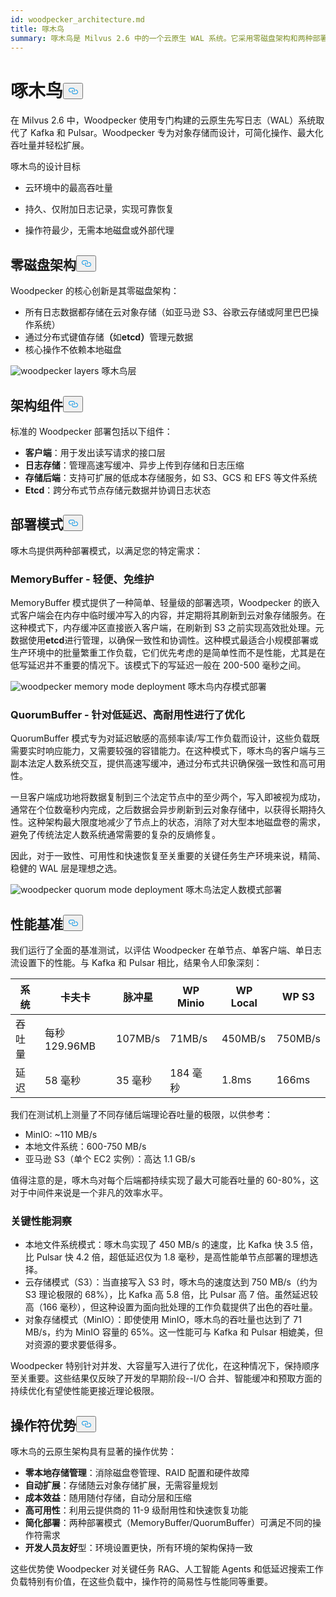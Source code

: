 ```yaml
---
id: woodpecker_architecture.md
title: 啄木鸟
summary: 啄木鸟是 Milvus 2.6 中的一个云原生 WAL 系统。它采用零磁盘架构和两种部署模式，可在对象存储上提供高吞吐量、低操作符开销和无缝可扩展性。
---
```

<h1 id="Woodpecker" class="common-anchor-header">啄木鸟<button data-href="#Woodpecker" class="anchor-icon" translate="no">
      <svg translate="no"
        aria-hidden="true"
        focusable="false"
        height="20"
        version="1.1"
        viewBox="0 0 16 16"
        width="16"
      >
        <path
          fill="#0092E4"
          fill-rule="evenodd"
          d="M4 9h1v1H4c-1.5 0-3-1.69-3-3.5S2.55 3 4 3h4c1.45 0 3 1.69 3 3.5 0 1.41-.91 2.72-2 3.25V8.59c.58-.45 1-1.27 1-2.09C10 5.22 8.98 4 8 4H4c-.98 0-2 1.22-2 2.5S3 9 4 9zm9-3h-1v1h1c1 0 2 1.22 2 2.5S13.98 12 13 12H9c-.98 0-2-1.22-2-2.5 0-.83.42-1.64 1-2.09V6.25c-1.09.53-2 1.84-2 3.25C6 11.31 7.55 13 9 13h4c1.45 0 3-1.69 3-3.5S14.5 6 13 6z"
        ></path>
      </svg>
    </button></h1><p>在 Milvus 2.6 中，Woodpecker 使用专门构建的云原生先写日志（WAL）系统取代了 Kafka 和 Pulsar。Woodpecker 专为对象存储而设计，可简化操作、最大化吞吐量并轻松扩展。</p>
<p>啄木鸟的设计目标</p>
<ul>
<li><p>云环境中的最高吞吐量</p></li>
<li><p>持久、仅附加日志记录，实现可靠恢复</p></li>
<li><p>操作符最少，无需本地磁盘或外部代理</p></li>
</ul>
<h2 id="Zero-disk-architecture" class="common-anchor-header">零磁盘架构<button data-href="#Zero-disk-architecture" class="anchor-icon" translate="no">
      <svg translate="no"
        aria-hidden="true"
        focusable="false"
        height="20"
        version="1.1"
        viewBox="0 0 16 16"
        width="16"
      >
        <path
          fill="#0092E4"
          fill-rule="evenodd"
          d="M4 9h1v1H4c-1.5 0-3-1.69-3-3.5S2.55 3 4 3h4c1.45 0 3 1.69 3 3.5 0 1.41-.91 2.72-2 3.25V8.59c.58-.45 1-1.27 1-2.09C10 5.22 8.98 4 8 4H4c-.98 0-2 1.22-2 2.5S3 9 4 9zm9-3h-1v1h1c1 0 2 1.22 2 2.5S13.98 12 13 12H9c-.98 0-2-1.22-2-2.5 0-.83.42-1.64 1-2.09V6.25c-1.09.53-2 1.84-2 3.25C6 11.31 7.55 13 9 13h4c1.45 0 3-1.69 3-3.5S14.5 6 13 6z"
        ></path>
      </svg>
    </button></h2><p>Woodpecker 的核心创新是其零磁盘架构：</p>
<ul>
<li>所有日志数据都存储在云对象存储（如亚马逊 S3、谷歌云存储或阿里巴巴操作系统）</li>
<li>通过分布式键值存储<strong>（</strong>如<strong>etcd）</strong>管理元数据</li>
<li>核心操作不依赖本地磁盘</li>
</ul>
<p>
  
   <span class="img-wrapper"> <img translate="no" src="/docs/v2.6.x/assets/woodpecker_layers.png" alt="woodpecker layers" class="doc-image" id="woodpecker-layers" />
   </span> <span class="img-wrapper"> <span>啄木鸟层</span> </span></p>
<h2 id="Architecture-components" class="common-anchor-header">架构组件<button data-href="#Architecture-components" class="anchor-icon" translate="no">
      <svg translate="no"
        aria-hidden="true"
        focusable="false"
        height="20"
        version="1.1"
        viewBox="0 0 16 16"
        width="16"
      >
        <path
          fill="#0092E4"
          fill-rule="evenodd"
          d="M4 9h1v1H4c-1.5 0-3-1.69-3-3.5S2.55 3 4 3h4c1.45 0 3 1.69 3 3.5 0 1.41-.91 2.72-2 3.25V8.59c.58-.45 1-1.27 1-2.09C10 5.22 8.98 4 8 4H4c-.98 0-2 1.22-2 2.5S3 9 4 9zm9-3h-1v1h1c1 0 2 1.22 2 2.5S13.98 12 13 12H9c-.98 0-2-1.22-2-2.5 0-.83.42-1.64 1-2.09V6.25c-1.09.53-2 1.84-2 3.25C6 11.31 7.55 13 9 13h4c1.45 0 3-1.69 3-3.5S14.5 6 13 6z"
        ></path>
      </svg>
    </button></h2><p>标准的 Woodpecker 部署包括以下组件：</p>
<ul>
<li><strong>客户端</strong>：用于发出读写请求的接口层</li>
<li><strong>日志存储</strong>：管理高速写缓冲、异步上传到存储和日志压缩</li>
<li><strong>存储后端</strong>：支持可扩展的低成本存储服务，如 S3、GCS 和 EFS 等文件系统</li>
<li><strong>Etcd</strong>：跨分布式节点存储元数据并协调日志状态</li>
</ul>
<h2 id="Deployment-modes" class="common-anchor-header">部署模式<button data-href="#Deployment-modes" class="anchor-icon" translate="no">
      <svg translate="no"
        aria-hidden="true"
        focusable="false"
        height="20"
        version="1.1"
        viewBox="0 0 16 16"
        width="16"
      >
        <path
          fill="#0092E4"
          fill-rule="evenodd"
          d="M4 9h1v1H4c-1.5 0-3-1.69-3-3.5S2.55 3 4 3h4c1.45 0 3 1.69 3 3.5 0 1.41-.91 2.72-2 3.25V8.59c.58-.45 1-1.27 1-2.09C10 5.22 8.98 4 8 4H4c-.98 0-2 1.22-2 2.5S3 9 4 9zm9-3h-1v1h1c1 0 2 1.22 2 2.5S13.98 12 13 12H9c-.98 0-2-1.22-2-2.5 0-.83.42-1.64 1-2.09V6.25c-1.09.53-2 1.84-2 3.25C6 11.31 7.55 13 9 13h4c1.45 0 3-1.69 3-3.5S14.5 6 13 6z"
        ></path>
      </svg>
    </button></h2><p>啄木鸟提供两种部署模式，以满足您的特定需求：</p>
<h3 id="MemoryBuffer---Lightweight-and-maintenance-free" class="common-anchor-header">MemoryBuffer - 轻便、免维护</h3><p>MemoryBuffer 模式提供了一种简单、轻量级的部署选项，Woodpecker 的嵌入式客户端会在内存中临时缓冲写入的内容，并定期将其刷新到云对象存储服务。在这种模式下，内存缓冲区直接嵌入客户端，在刷新到 S3 之前实现高效批处理。元数据使用<strong>etcd</strong>进行管理，以确保一致性和协调性。这种模式最适合小规模部署或生产环境中的批量繁重工作负载，它们优先考虑的是简单性而不是性能，尤其是在低写延迟并不重要的情况下。该模式下的写延迟一般在 200-500 毫秒之间。</p>
<p>
  
   <span class="img-wrapper"> <img translate="no" src="/docs/v2.6.x/assets/woodpecker_memorybuffer_mode_deployment.png" alt="woodpecker memory mode deployment" class="doc-image" id="woodpecker-memory-mode-deployment" />
   </span> <span class="img-wrapper"> <span>啄木鸟内存模式部署</span> </span></p>
<h3 id="QuorumBuffer---Optimized-for-low-latency-high-durability" class="common-anchor-header">QuorumBuffer - 针对低延迟、高耐用性进行了优化</h3><p>QuorumBuffer 模式专为对延迟敏感的高频率读/写工作负载而设计，这些负载既需要实时响应能力，又需要较强的容错能力。在这种模式下，啄木鸟的客户端与三副本法定人数系统交互，提供高速写缓冲，通过分布式共识确保强一致性和高可用性。</p>
<p>一旦客户端成功地将数据复制到三个法定节点中的至少两个，写入即被视为成功，通常在个位数毫秒内完成，之后数据会异步刷新到云对象存储中，以获得长期持久性。这种架构最大限度地减少了节点上的状态，消除了对大型本地磁盘卷的需求，避免了传统法定人数系统通常需要的复杂的反熵修复。</p>
<p>因此，对于一致性、可用性和快速恢复至关重要的关键任务生产环境来说，精简、稳健的 WAL 层是理想之选。</p>
<p>
  
   <span class="img-wrapper"> <img translate="no" src="/docs/v2.6.x/assets/woodpecker_quorumbuffer_mode_deployment.png" alt="woodpecker quorum mode deployment" class="doc-image" id="woodpecker-quorum-mode-deployment" />
   </span> <span class="img-wrapper"> <span>啄木鸟法定人数模式部署</span> </span></p>
<h2 id="Performance-benchmarks" class="common-anchor-header">性能基准<button data-href="#Performance-benchmarks" class="anchor-icon" translate="no">
      <svg translate="no"
        aria-hidden="true"
        focusable="false"
        height="20"
        version="1.1"
        viewBox="0 0 16 16"
        width="16"
      >
        <path
          fill="#0092E4"
          fill-rule="evenodd"
          d="M4 9h1v1H4c-1.5 0-3-1.69-3-3.5S2.55 3 4 3h4c1.45 0 3 1.69 3 3.5 0 1.41-.91 2.72-2 3.25V8.59c.58-.45 1-1.27 1-2.09C10 5.22 8.98 4 8 4H4c-.98 0-2 1.22-2 2.5S3 9 4 9zm9-3h-1v1h1c1 0 2 1.22 2 2.5S13.98 12 13 12H9c-.98 0-2-1.22-2-2.5 0-.83.42-1.64 1-2.09V6.25c-1.09.53-2 1.84-2 3.25C6 11.31 7.55 13 9 13h4c1.45 0 3-1.69 3-3.5S14.5 6 13 6z"
        ></path>
      </svg>
    </button></h2><p>我们运行了全面的基准测试，以评估 Woodpecker 在单节点、单客户端、单日志流设置下的性能。与 Kafka 和 Pulsar 相比，结果令人印象深刻：</p>
<table>
<thead>
<tr><th>系统</th><th>卡夫卡</th><th>脉冲星</th><th>WP Minio</th><th>WP Local</th><th>WP S3</th></tr>
</thead>
<tbody>
<tr><td>吞吐量</td><td>每秒 129.96MB</td><td>107MB/s</td><td>71MB/s</td><td>450MB/s</td><td>750MB/s</td></tr>
<tr><td>延迟</td><td>58 毫秒</td><td>35 毫秒</td><td>184 毫秒</td><td>1.8ms</td><td>166ms</td></tr>
</tbody>
</table>
<p>我们在测试机上测量了不同存储后端理论吞吐量的极限，以供参考：</p>
<ul>
<li>MinIO: ~110 MB/s</li>
<li>本地文件系统：600-750 MB/s</li>
<li>亚马逊 S3（单个 EC2 实例）：高达 1.1 GB/s</li>
</ul>
<p>值得注意的是，啄木鸟对每个后端都持续实现了最大可能吞吐量的 60-80%，这对于中间件来说是一个非凡的效率水平。</p>
<h3 id="Key-performance-insights" class="common-anchor-header">关键性能洞察</h3><ul>
<li>本地文件系统模式：啄木鸟实现了 450 MB/s 的速度，比 Kafka 快 3.5 倍，比 Pulsar 快 4.2 倍，超低延迟仅为 1.8 毫秒，是高性能单节点部署的理想选择。</li>
<li>云存储模式（S3）：当直接写入 S3 时，啄木鸟的速度达到 750 MB/s（约为 S3 理论极限的 68%），比 Kafka 高 5.8 倍，比 Pulsar 高 7 倍。虽然延迟较高（166 毫秒），但这种设置为面向批处理的工作负载提供了出色的吞吐量。</li>
<li>对象存储模式（MinIO）：即使使用 MinIO，啄木鸟的吞吐量也达到了 71 MB/s，约为 MinIO 容量的 65%。这一性能可与 Kafka 和 Pulsar 相媲美，但对资源的要求要低得多。</li>
</ul>
<p>Woodpecker 特别针对并发、大容量写入进行了优化，在这种情况下，保持顺序至关重要。这些结果仅反映了开发的早期阶段--I/O 合并、智能缓冲和预取方面的持续优化有望使性能更接近理论极限。</p>
<h2 id="Operational-benefits" class="common-anchor-header">操作符优势<button data-href="#Operational-benefits" class="anchor-icon" translate="no">
      <svg translate="no"
        aria-hidden="true"
        focusable="false"
        height="20"
        version="1.1"
        viewBox="0 0 16 16"
        width="16"
      >
        <path
          fill="#0092E4"
          fill-rule="evenodd"
          d="M4 9h1v1H4c-1.5 0-3-1.69-3-3.5S2.55 3 4 3h4c1.45 0 3 1.69 3 3.5 0 1.41-.91 2.72-2 3.25V8.59c.58-.45 1-1.27 1-2.09C10 5.22 8.98 4 8 4H4c-.98 0-2 1.22-2 2.5S3 9 4 9zm9-3h-1v1h1c1 0 2 1.22 2 2.5S13.98 12 13 12H9c-.98 0-2-1.22-2-2.5 0-.83.42-1.64 1-2.09V6.25c-1.09.53-2 1.84-2 3.25C6 11.31 7.55 13 9 13h4c1.45 0 3-1.69 3-3.5S14.5 6 13 6z"
        ></path>
      </svg>
    </button></h2><p>啄木鸟的云原生架构具有显著的操作优势：</p>
<ul>
<li><strong>零本地存储管理</strong>：消除磁盘卷管理、RAID 配置和硬件故障</li>
<li><strong>自动扩展</strong>：存储随云对象存储扩展，无需容量规划</li>
<li><strong>成本效益</strong>：随用随付存储，自动分层和压缩</li>
<li><strong>高可用性</strong>：利用云提供商的 11-9 级耐用性和快速恢复功能</li>
<li><strong>简化部署</strong>：两种部署模式（MemoryBuffer/QuorumBuffer）可满足不同的操作符需求</li>
<li><strong>开发人员友好</strong>型：环境设置更快，所有环境的架构保持一致</li>
</ul>
<p>这些优势使 Woodpecker 对关键任务 RAG、人工智能 Agents 和低延迟搜索工作负载特别有价值，在这些负载中，操作符的简易性与性能同等重要。</p>
